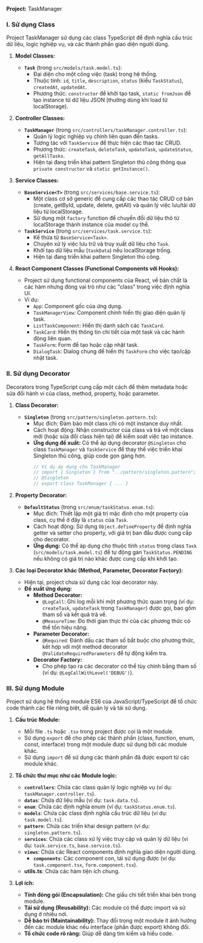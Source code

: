 **Project:** TaskManager

### I. Sử dụng Class

Project TaskManager sử dụng các class TypeScript để định nghĩa cấu trúc dữ liệu, logic nghiệp vụ, và các thành phần giao diện người dùng.

1.  **Model Classes:**

    - **`Task`** (trong `src/models/task.model.ts`):
      - Đại diện cho một công việc (task) trong hệ thống.
      - Thuộc tính: `id`, `title`, `description`, `status` (kiểu `TaskStatus`), `createdAt`, `updatedAt`.
      - Phương thức: `constructor` để khởi tạo task, `static fromJson` để tạo instance từ dữ liệu JSON (thường dùng khi load từ localStorage).

2.  **Controller Classes:**

    - **`TaskManager`** (trong `src/controllers/taskManager.controller.ts`):
      - Quản lý logic nghiệp vụ chính liên quan đến tasks.
      - Tương tác với `TaskService` để thực hiện các thao tác CRUD.
      - Phương thức: `createTask`, `deleteTask`, `updateTask`, `updateStatus`, `getAllTasks`.
      - Hiện tại đang triển khai pattern Singleton thủ công thông qua `private constructor` và `static getInstance()`.

3.  **Service Classes:**

    - **`BaseService<T>`** (trong `src/services/base.service.ts`):
      - Một class cơ sở generic để cung cấp các thao tác CRUD cơ bản (create, getById, update, delete, getAll) và quản lý việc lưu/tải dữ liệu từ localStorage.
      - Sử dụng một `factory` function để chuyển đổi dữ liệu thô từ localStorage thành instance của model cụ thể.
    - **`TaskService`** (trong `src/services/task.service.ts`):
      - Kế thừa từ `BaseService<Task>`.
      - Chuyên xử lý việc lưu trữ và truy xuất dữ liệu cho `Task`.
      - Khởi tạo dữ liệu mẫu (`taskData`) nếu localStorage trống.
      - Hiện tại đang triển khai pattern Singleton thủ công.

4.  **React Component Classes (Functional Components với Hooks):**
    - Project sử dụng functional components của React, về bản chất là các hàm nhưng đóng vai trò như các "class" trong việc định nghĩa UI.
    - Ví dụ:
      - `App`: Component gốc của ứng dụng.
      - `TaskManagerView`: Component chính hiển thị giao diện quản lý task.
      - `ListTaskComponent`: Hiển thị danh sách các `TaskCard`.
      - `TaskCard`: Hiển thị thông tin chi tiết của một task và các hành động liên quan.
      - `TaskForm`: Form để tạo hoặc cập nhật task.
      - `DialogTask`: Dialog chung để hiển thị `TaskForm` cho việc tạo/cập nhật task.

### II. Sử dụng Decorator

Decorators trong TypeScript cung cấp một cách để thêm metadata hoặc sửa đổi hành vi của class, method, property, hoặc parameter.

1.  **Class Decorator:**

    - **`Singleton`** (trong `src/pattern/singleton.pattern.ts`):
      - Mục đích: Đảm bảo một class chỉ có một instance duy nhất.
      - Cách hoạt động: Nhận constructor của class và trả về một class mới (hoặc sửa đổi class hiện tại) để kiểm soát việc tạo instance.
      - **Ứng dụng đề xuất:** Có thể áp dụng decorator `@Singleton` cho class `TaskManager` và `TaskService` để thay thế việc triển khai Singleton thủ công, giúp code gọn gàng hơn.
        ```typescript
        // Ví dụ áp dụng cho TaskManager
        // import { Singleton } from "../pattern/singleton.pattern";
        // @Singleton
        // export class TaskManager { ... }
        ```

2.  **Property Decorator:**

    - **`DefaultStatus`** (trong `src/enum/taskStatus.enum.ts`):
      - Mục đích: Thiết lập một giá trị mặc định cho một property của class, cụ thể ở đây là `status` của `Task`.
      - Cách hoạt động: Sử dụng `Object.defineProperty` để định nghĩa getter và setter cho property, với giá trị ban đầu được cung cấp cho decorator.
      - **Ứng dụng:** Có thể áp dụng cho thuộc tính `status` trong class `Task` (`src/models/task.model.ts`) để tự động gán `TaskStatus.PENDING` nếu không có giá trị nào khác được cung cấp khi khởi tạo.

3.  **Các loại Decorator khác (Method, Parameter, Decorator Factory):**
    - Hiện tại, project chưa sử dụng các loại decorator này.
    - **Đề xuất ứng dụng:**
      - **Method Decorator:**
        - `@LogCall`: Ghi log mỗi khi một phương thức quan trọng (ví dụ: `createTask`, `updateTask` trong `TaskManager`) được gọi, bao gồm tham số và kết quả trả về.
        - `@MeasureTime`: Đo thời gian thực thi của các phương thức có thể tốn hiệu năng.
      - **Parameter Decorator:**
        - `@Required`: Đánh dấu các tham số bắt buộc cho phương thức, kết hợp với một method decorator `@ValidateRequiredParameters` để tự động kiểm tra.
      - **Decorator Factory:**
        - Cho phép tạo ra các decorator có thể tùy chỉnh bằng tham số (ví dụ: `@LogCallWithLevel('DEBUG')`).

### III. Sử dụng Module

Project sử dụng hệ thống module ES6 của JavaScript/TypeScript để tổ chức code thành các file riêng biệt, dễ quản lý và tái sử dụng.

1.  **Cấu trúc Module:**

    - Mỗi file `.ts` hoặc `.tsx` trong project được coi là một module.
    - Sử dụng `export` để cho phép các thành phần (class, function, enum, const, interface) trong một module được sử dụng bởi các module khác.
    - Sử dụng `import` để sử dụng các thành phần đã được export từ các module khác.

2.  **Tổ chức thư mục như các Module logic:**

    - **`controllers`**: Chứa các class quản lý logic nghiệp vụ (ví dụ: `taskManager.controller.ts`).
    - **`datas`**: Chứa dữ liệu mẫu (ví dụ: `task.data.ts`).
    - **`enum`**: Chứa các định nghĩa enum (ví dụ: `taskStatus.enum.ts`).
    - **`models`**: Chứa các class định nghĩa cấu trúc dữ liệu (ví dụ: `task.model.ts`).
    - **`pattern`**: Chứa các triển khai design pattern (ví dụ: `singleton.pattern.ts`).
    - **`services`**: Chứa các class xử lý việc truy cập và quản lý dữ liệu (ví dụ: `task.service.ts`, `base.service.ts`).
    - **`views`**: Chứa các React components định nghĩa giao diện người dùng.
      - **`components`**: Các component con, tái sử dụng được (ví dụ: `task.component.tsx`, `form.component.tsx`).
    - **utils.ts**: Chứa các hàm tiện ích chung.

3.  **Lợi ích:**
    - **Tính đóng gói (Encapsulation):** Che giấu chi tiết triển khai bên trong module.
    - **Tái sử dụng (Reusability):** Các module có thể được import và sử dụng ở nhiều nơi.
    - **Dễ bảo trì (Maintainability):** Thay đổi trong một module ít ảnh hưởng đến các module khác nếu interface (phần được export) không đổi.
    - **Tổ chức code rõ ràng:** Giúp dễ dàng tìm kiếm và hiểu code.
